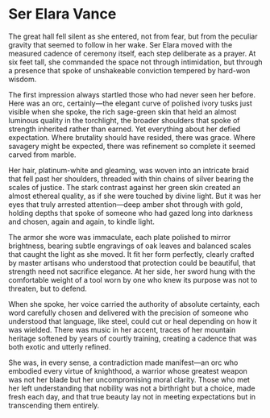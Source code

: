 # Ser Elara Vance

The great hall fell silent as she entered, not from fear, but from the peculiar gravity that seemed to follow in her wake. Ser Elara moved with the measured cadence of ceremony itself, each step deliberate as a prayer. At six feet tall, she commanded the space not through intimidation, but through a presence that spoke of unshakeable conviction tempered by hard-won wisdom.

The first impression always startled those who had never seen her before. Here was an orc, certainly—the elegant curve of polished ivory tusks just visible when she spoke, the rich sage-green skin that held an almost luminous quality in the torchlight, the broader shoulders that spoke of strength inherited rather than earned. Yet everything about her defied expectation. Where brutality should have resided, there was grace. Where savagery might be expected, there was refinement so complete it seemed carved from marble.

Her hair, platinum-white and gleaming, was woven into an intricate braid that fell past her shoulders, threaded with thin chains of silver bearing the scales of justice. The stark contrast against her green skin created an almost ethereal quality, as if she were touched by divine light. But it was her eyes that truly arrested attention—deep amber shot through with gold, holding depths that spoke of someone who had gazed long into darkness and chosen, again and again, to kindle light.

The armor she wore was immaculate, each plate polished to mirror brightness, bearing subtle engravings of oak leaves and balanced scales that caught the light as she moved. It fit her form perfectly, clearly crafted by master artisans who understood that protection could be beautiful, that strength need not sacrifice elegance. At her side, her sword hung with the comfortable weight of a tool worn by one who knew its purpose was not to threaten, but to defend.

When she spoke, her voice carried the authority of absolute certainty, each word carefully chosen and delivered with the precision of someone who understood that language, like steel, could cut or heal depending on how it was wielded. There was music in her accent, traces of her mountain heritage softened by years of courtly training, creating a cadence that was both exotic and utterly refined.

She was, in every sense, a contradiction made manifest—an orc who embodied every virtue of knighthood, a warrior whose greatest weapon was not her blade but her uncompromising moral clarity. Those who met her left understanding that nobility was not a birthright but a choice, made fresh each day, and that true beauty lay not in meeting expectations but in transcending them entirely.